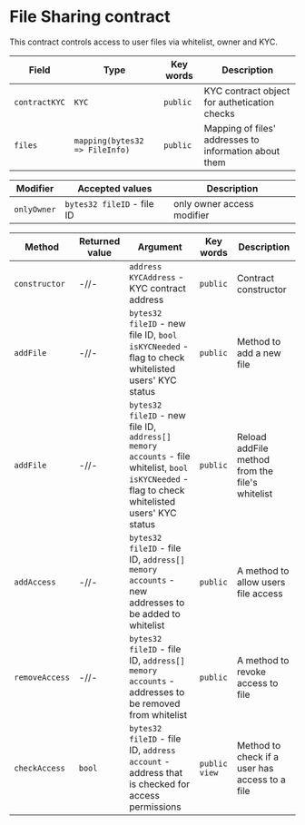 # File Sharing contract

This contract controls access to user files via whitelist, owner and KYC.

| Field | Type | Key words | Description |
|---|---|---|---|
| `contractKYC` | `KYC` | `public` | KYC contract object for authetication checks |
| `files` | `mapping(bytes32 => FileInfo)` | `public` | Mapping of files' addresses to information about them |

| Modifier | Accepted values | Description |
|---|---|---|
| `onlyOwner` | `bytes32 fileID` - file ID | only owner access modifier |

| Method | Returned value | Argument | Key words | Description |
|---|---|---|---|---|
| `constructor` | -//- | `address KYCAddress` - KYC contract address | `public` | Contract constructor |
| `addFile` | -//- | `bytes32 fileID` - new file ID, `bool isKYCNeeded` - flag to check whitelisted users' KYC status | `public` | Method to add a new file |
| `addFile` | -//- | `bytes32 fileID` - new file ID, `address[] memory accounts` - file whitelist, `bool isKYCNeeded` - flag to check whitelisted users' KYC status | `public` | Reload addFile method from the file's whitelist |
| `addAccess` | -//- | `bytes32 fileID` - file ID, `address[] memory accounts` - new addresses to be added to whitelist | `public` | A method to allow users file access |
| `removeAccess` | -//- | `bytes32 fileID` - file ID, `address[] memory accounts` - addresses to be removed from whitelist | `public` | A method to revoke access to file |
| `checkAccess` | `bool` | `bytes32 fileID` - file ID, `address account` - address that is checked for access permissions | `public view` | Method to check if a user has access to a file |

